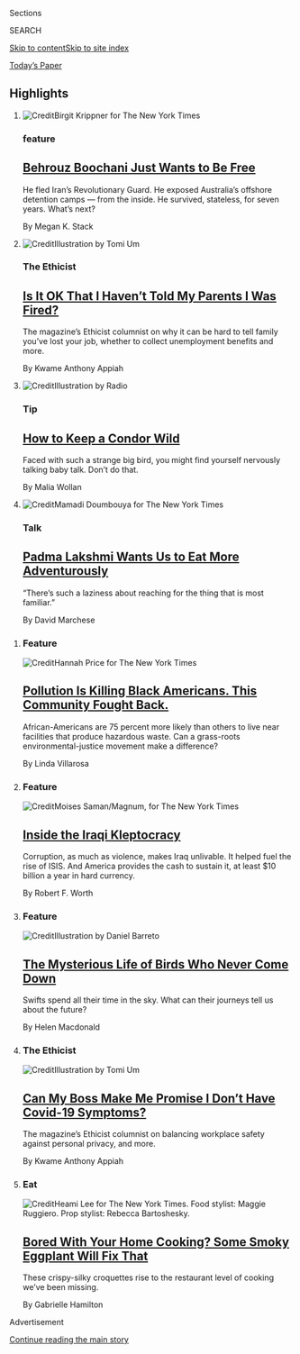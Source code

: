 <div id="app">

<div>

<div class="NYTAppHideMasthead css-zz1s19 e1suatyy0">

<div class="section css-ui9rw0 e1suatyy2">

<div class="css-11hrj97 er09x8g0">

<div class="css-6n7j50">

</div>

<span class="css-1dv1kvn">Sections</span>

<div class="css-10488qs">

<span class="css-1dv1kvn">SEARCH</span>

</div>

[Skip to content](#site-content)[Skip to site
index](#site-index)

</div>

<div class="css-10698na e1huz5gh0">

</div>

</div>

<div id="masthead-bar-one" class="section hasLinks css-15hmgas e1csuq9d3">

<div class="css-uqyvli e1csuq9d0">

</div>

<div class="css-1uqjmks e1csuq9d1">

</div>

<div class="css-9e9ivx">

[](https://myaccount.nytimes.com/auth/login?response_type=cookie&client_id=vi)

</div>

<div class="css-1bvtpon e1csuq9d2">

[Today’s
Paper](https://www.nytimes.com/section/todayspaper)

</div>

</div>

</div>

</div>

<div data-aria-hidden="false">

<div id="site-content" data-role="main">

<div id="collection-magazine" class="section css-15h4p1b e9abtgs0">

<div class="css-4svvz1 ekkqrpp0">

<div id="collection-highlights-container" class="section css-18l1u7x e46isfb1">

<div class="template-1 css-gfgt40 ekkqrpp1">

## Highlights

1.  ![<span class="css-13wzayb e1oaj3zl2"><span class="css-1dv1kvn">Credit</span>Birgit
    Krippner for The New York
    Times</span>](https://static01.nyt.com/images/2020/08/09/magazine/09mag-Boochani-03/09mag-Boochani-03-jumbo-v6.jpg)
    
    <div class="css-gjijuv">
    
    ### feature
    
    ## [Behrouz Boochani Just Wants to Be Free](/2020/08/04/magazine/behrouz-boochani-australia.html)
    
    He fled Iran’s Revolutionary Guard. He exposed Australia’s offshore
    detention camps — from the inside. He survived, stateless, for seven
    years. What’s
    next?
    
    <span class="css-1oaezp0"></span><span class="css-1q6w006 e4e4i5l3"></span><span class="css-9voj2j">By
    <span class="css-1baulvz last-byline" itemprop="name">Megan K.
    Stack</span></span>
    
    </div>

2.  ![<span class="css-1samh1w e1oaj3zl2"><span class="css-1dv1kvn">Credit</span>Illustration
    by Tomi
    Um</span>](https://static01.nyt.com/images/2020/08/09/magazine/09Ethicist/09Ethicist-videoLarge.jpg)
    
    <div class="css-10wtrbd">
    
    ### The Ethicist
    
    ## [Is It OK That I Haven’t Told My Parents I Was Fired?](/2020/08/04/magazine/jobs-unemployment-ethics.html)
    
    The magazine’s Ethicist columnist on why it can be hard to tell
    family you’ve lost your job, whether to collect unemployment
    benefits and
    more.
    
    <span class="css-1oaezp0"></span><span class="css-1q6w006 e4e4i5l3"></span><span class="css-9voj2j">By
    <span class="css-1baulvz last-byline" itemprop="name">Kwame Anthony
    Appiah</span></span>
    
    </div>

3.  ![<span class="css-1samh1w e1oaj3zl2"><span class="css-1dv1kvn">Credit</span>Illustration
    by
    Radio</span>](https://static01.nyt.com/images/2020/08/09/magazine/09Mag-Tip-01/09Mag-Tip-01-videoLarge.jpg)
    
    <div class="css-10wtrbd">
    
    ### Tip
    
    ## [How to Keep a Condor Wild](/2020/08/04/magazine/condors-yurok-tribe.html)
    
    Faced with such a strange big bird, you might find yourself
    nervously talking baby talk. Don’t do
    that.
    
    <span class="css-1oaezp0"></span><span class="css-1q6w006 e4e4i5l3"></span><span class="css-9voj2j">By
    <span class="css-1baulvz last-byline" itemprop="name">Malia
    Wollan</span></span>
    
    </div>

4.  ![<span class="css-1samh1w e1oaj3zl2"><span class="css-1dv1kvn">Credit</span>Mamadi
    Doumbouya for The New York
    Times</span>](https://static01.nyt.com/images/2020/08/09/magazine/09TALK3-mag/09TALK3-mag-videoLarge.jpg)
    
    <div class="css-10wtrbd">
    
    ### Talk
    
    ## [Padma Lakshmi Wants Us to Eat More Adventurously](/interactive/2020/08/03/magazine/padma-lakshmi-interview.html)
    
    “There’s such a laziness about reaching for the thing that is most
    familiar.”
    
    <span class="css-1oaezp0"></span><span class="css-1q6w006 e4e4i5l3"></span><span class="css-9voj2j">By
    <span class="css-1baulvz last-byline" itemprop="name">David
    Marchese</span></span>
    
    </div>

</div>

<div class="css-1xdhyk6 e46isfb0">

<div class="css-zk12ih ef6si7p0">

1.  ### Feature
    
    ![<span class="css-2s0ord e1oaj3zl2"><span class="css-1dv1kvn">Credit</span>Hannah
    Price for The New York
    Times</span>](https://static01.nyt.com/images/2020/08/02/magazine/02mag-philadelphia-02/02mag-philadelphia-02-videoLarge-v2.jpg)
    
    <div class="css-10wtrbd">
    
    ## [Pollution Is Killing Black Americans. This Community Fought Back.](/2020/07/28/magazine/pollution-philadelphia-black-americans.html)
    
    African-Americans are 75 percent more likely than others to live
    near facilities that produce hazardous waste. Can a grass-roots
    environmental-justice movement make a
    difference?
    
    <span class="css-me3p27"></span><span class="css-1q6w006 e4e4i5l3"></span><span class="css-9voj2j">By
    <span class="css-1baulvz last-byline" itemprop="name">Linda
    Villarosa</span></span>
    
    </div>

2.  ### Feature
    
    ![<span class="css-2s0ord e1oaj3zl2"><span class="css-1dv1kvn">Credit</span>Moises
    Saman/Magnum, for The New York
    Times</span>](https://static01.nyt.com/images/2020/08/02/magazine/02mag-corruption/02mag-corruption-videoLarge.jpg)
    
    <div class="css-10wtrbd">
    
    ## [Inside the Iraqi Kleptocracy](/2020/07/29/magazine/iraq-corruption.html)
    
    Corruption, as much as violence, makes Iraq unlivable. It helped
    fuel the rise of ISIS. And America provides the cash to sustain it,
    at least $10 billion a year in hard
    currency.
    
    <span class="css-me3p27"></span><span class="css-1q6w006 e4e4i5l3"></span><span class="css-9voj2j">By
    <span class="css-1baulvz last-byline" itemprop="name">Robert F.
    Worth</span></span>
    
    </div>

3.  ### Feature
    
    ![<span class="css-2s0ord e1oaj3zl2"><span class="css-1dv1kvn">Credit</span>Illustration
    by Daniel
    Barreto</span>](https://static01.nyt.com/images/2020/08/02/magazine/02mag-vesper-1/02mag-vesper-1-videoLarge.jpg)
    
    <div class="css-10wtrbd">
    
    ## [The Mysterious Life of Birds Who Never Come Down](/2020/07/29/magazine/vesper-flights.html)
    
    Swifts spend all their time in the sky. What can their journeys tell
    us about the
    future?
    
    <span class="css-me3p27"></span><span class="css-1q6w006 e4e4i5l3"></span><span class="css-9voj2j">By
    <span class="css-1baulvz last-byline" itemprop="name">Helen
    Macdonald</span></span>
    
    </div>

4.  ### The Ethicist
    
    ![<span class="css-2s0ord e1oaj3zl2"><span class="css-1dv1kvn">Credit</span>Illustration
    by Tomi
    Um</span>](https://static01.nyt.com/images/2020/08/02/magazine/02Ethicist/02Ethicist-videoLarge.jpg)
    
    <div class="css-10wtrbd">
    
    ## [Can My Boss Make Me Promise I Don’t Have Covid-19 Symptoms?](/2020/07/28/magazine/can-my-boss-make-me-promise-i-dont-have-covid-19-symptoms.html)
    
    The magazine’s Ethicist columnist on balancing workplace safety
    against personal privacy, and
    more.
    
    <span class="css-me3p27"></span><span class="css-1q6w006 e4e4i5l3"></span><span class="css-9voj2j">By
    <span class="css-1baulvz last-byline" itemprop="name">Kwame Anthony
    Appiah</span></span>
    
    </div>

5.  ### Eat
    
    ![<span class="css-2s0ord e1oaj3zl2"><span class="css-1dv1kvn">Credit</span>Heami
    Lee for The New York Times. Food stylist: Maggie Ruggiero. Prop
    stylist: Rebecca
    Bartoshesky.</span>](https://static01.nyt.com/images/2020/08/02/magazine/02mag-eat/02mag-eat-videoLarge.jpg)
    
    <div class="css-10wtrbd">
    
    ## [Bored With Your Home Cooking? Some Smoky Eggplant Will Fix That](/2020/07/29/magazine/bored-with-your-home-cooking-some-smoky-eggplant-will-fix-that.html)
    
    These crispy-silky croquettes rise to the restaurant level of
    cooking we’ve been
    missing.
    
    <span class="css-me3p27"></span><span class="css-1q6w006 e4e4i5l3"></span><span class="css-9voj2j">By
    <span class="css-1baulvz last-byline" itemprop="name">Gabrielle
    Hamilton</span></span>
    
    </div>

</div>

</div>

</div>

<div id="mid1-wrapper" class="css-1mn4oms eaca97t0" type="rank">

<div id="mid1-slug" class="css-1tag3rd eaca97t1">

Advertisement

</div>

[Continue reading the main
story](#after-mid1)

<div id="mid1" class="ad mid1-wrapper" style="text-align:center;height:100%;display:block">

</div>

<div id="after-mid1">

</div>

</div>

</div>

<div class="css-185go5a e1o5byef0">

<div class="css-15cbhtu">

  - [Latest](#stream-panel)
  - <span class="css-6n7j50">Search</span>
    <div class="control">
    <div class="label-container css-1dv1kvn">
    Search
    </div>
    <div class="css-wm4t3d">
    **<span id="clear-search-input" class="css-1dv1kvn">Clear this text
    input</span>
    </div>
    </div>
    <span class="css-1iovbfw"></span>

<div id="stream-panel" class="section css-8msx5b e1jz0cab1">

<div class="css-13mho3u">

1.  
    
    <div class="css-1cp3ece">
    
    <div class="css-1l4spti">
    
    [](/2020/07/31/magazine/behind-the-cover-environmental-justice.html)
    
    <div class="css-79elbk">
    
    ![](https://static01.nyt.com/images/2020/07/31/magazine/31mag-btc-promo/31mag-btc-promo-thumbWide.jpg?quality=75&auto=webp&disable=upscale)
    
    </div>
    
    ### <span class="css-m70j1g">Issue 8.2.20</span>
    
    ## Behind the Cover: Environmental Justice
    
    A look at how Black communities shoulder a disproportionate burden
    of the nation’s pollution and how a neighborhood in Philadelphia
    fought
    back.
    
    <div class="css-1m9admi ea5icrr0">
    
    </div>
    
    </div>
    
    <div class="css-1xu41bz e1xfvim33">
    
    </div>
    
    </div>

2.  
    
    <div class="css-1cp3ece">
    
    <div class="css-1l4spti">
    
    [](/2020/07/30/magazine/black-soldiers-wwii-racism.html)
    
    <div class="css-79elbk">
    
    ![](https://static01.nyt.com/images/2020/07/30/multimedia/30ww2-black-soldiers-returning/30ww2-black-soldiers-returning-thumbWide.jpg?quality=75&auto=webp&disable=upscale)
    
    </div>
    
    ### <span class="css-m70j1g">Beyond The World War II We Know</span>
    
    ## Returning From War, Returning to Racism
    
    After fighting overseas, Black soldiers faced violence and
    segregation at home. Many, like Lewis W. Matthews, were forced to
    take menial jobs. Although he managed to push through racism, that
    wasn’t an option for many.
    
    <div class="css-1m9admi ea5icrr0">
    
    By <span class="css-1n7hynb">Alexis
    Clark</span>
    
    </div>
    
    </div>
    
    <div class="css-1xu41bz e1xfvim33">
    
    </div>
    
    </div>

3.  
    
    <div class="css-1cp3ece">
    
    <div class="css-1l4spti">
    
    [](/2020/07/30/magazine/poem-beatific.html)
    
    <div class="css-79elbk">
    
    ![](https://static01.nyt.com/images/2020/08/02/magazine/02mag-poem-1/02mag-poem-1-thumbWide.jpg?quality=75&auto=webp&disable=upscale)
    
    </div>
    
    ## Poem: Beatific
    
    Respect for the other whom you do not know, but with a slightest
    stretch of mind, imagine you do. A poem that shrinks the distance
    between us.
    
    <div class="css-1m9admi ea5icrr0">
    
    By <span class="css-1n7hynb">Tracy K. Smith <span>and</span> Naomi
    Shihab
    Nye</span>
    
    </div>
    
    </div>
    
    <div class="css-1xu41bz e1xfvim33">
    
    </div>
    
    </div>

4.  
    
    <div class="css-1cp3ece">
    
    <div class="css-1l4spti">
    
    [](/2020/07/30/magazine/the-strange-lure-of-other-peoples-photos.html)
    
    <div class="css-79elbk">
    
    ![](https://static01.nyt.com/images/2020/02/08/magazine/02mag-vernacular-photos-image/02mag-vernacular-photos-image-thumbWide.jpg?quality=75&auto=webp&disable=upscale)
    
    </div>
    
    ### <span class="css-m70j1g">Letter of Recommendation</span>
    
    ## The Strange Lure of Other People’s Photos
    
    When I consider all that these people lived through — world wars,
    the Depression, epidemics with no medicine — I’m given a far longer
    view.
    
    <div class="css-1m9admi ea5icrr0">
    
    By <span class="css-1n7hynb">Bill
    Shapiro</span>
    
    </div>
    
    </div>
    
    <div class="css-1xu41bz e1xfvim33">
    
    </div>
    
    </div>

5.  
    
    <div class="css-1cp3ece">
    
    <div class="css-1l4spti">
    
    [](/2020/07/30/magazine/urticaria-multiforme.html)
    
    <div class="css-79elbk">
    
    ![](https://static01.nyt.com/images/2020/08/02/magazine/02mag-diagnosis-1/02mag-diagnosis-1-thumbWide.jpg?quality=75&auto=webp&disable=upscale)
    
    </div>
    
    ### <span class="css-m70j1g">Diagnosis</span>
    
    ## His Face, Hands and Feet Swelled Up. What Was Going On?
    
    The young boy’s grandmother saw strange red lines snaking around his
    body. Could this be an allergic reaction? A rare autoimmune disease?
    
    <div class="css-1m9admi ea5icrr0">
    
    By <span class="css-1n7hynb">Lisa Sanders,
    M.D.</span>
    
    </div>
    
    </div>
    
    <div class="css-1xu41bz e1xfvim33">
    
    </div>
    
    </div>

6.  
    
    <div class="css-1cp3ece">
    
    <div class="css-1l4spti">
    
    [](/2020/07/30/magazine/judge-john-hodgman-on-having-tsa-precheck-when-your-fiancee-doesnt.html)
    
    <div class="css-79elbk">
    
    ![](https://static01.nyt.com/images/2019/02/12/magazine/Mag-Hodgman-1/Mag-Hodgman-1-thumbWide.jpg?quality=75&auto=webp&disable=upscale)
    
    </div>
    
    ### <span class="css-m70j1g">Bonus Advice From Judge John Hodgman</span>
    
    ## Judge John Hodgman on Having TSA PreCheck When Your Fiancée Doesn’t
    
    Should you get extra time at the food court or go through the line
    for regular people?
    
    <div class="css-1m9admi ea5icrr0">
    
    By <span class="css-1n7hynb">John
    Hodgman</span>
    
    </div>
    
    </div>
    
    <div class="css-1xu41bz e1xfvim33">
    
    </div>
    
    </div>

7.  
    
    <div class="css-1cp3ece">
    
    <div class="css-1l4spti">
    
    [](/2020/07/29/magazine/i-may-destroy-you-hbo-michaela-coel.html)
    
    <div class="css-79elbk">
    
    ![](https://static01.nyt.com/images/2020/08/02/magazine/02mag-screenland-1/02mag-screenland-1-thumbWide.jpg?quality=75&auto=webp&disable=upscale)
    
    </div>
    
    ### <span class="css-m70j1g">Screenland</span>
    
    ## ‘I May Destroy You’ Is Perfect TV for an Anxious World
    
    The HBO drama about trauma is possibly the most emblematic show of
    2020.
    
    <div class="css-1m9admi ea5icrr0">
    
    By <span class="css-1n7hynb">Carina
    Chocano</span>
    
    </div>
    
    </div>
    
    <div class="css-1xu41bz e1xfvim33">
    
    </div>
    
    </div>

8.  
    
    <div class="css-1cp3ece">
    
    <div class="css-1l4spti">
    
    [](/2020/07/29/magazine/schools-reopening-covid.html)
    
    <div class="css-79elbk">
    
    ![](https://static01.nyt.com/images/2020/08/02/magazine/02mag-studies-1/02mag-studies-1-thumbWide-v2.jpg?quality=75&auto=webp&disable=upscale)
    
    </div>
    
    ### <span class="css-m70j1g">Studies Show</span>
    
    ## Why Is There No Consensus About Reopening Schools?
    
    Here’s what we know: With too many variables and too few studies,
    schools lack the tools and data they need to balance education and
    health.
    
    <div class="css-1m9admi ea5icrr0">
    
    By <span class="css-1n7hynb">Kim
    Tingley</span>
    
    </div>
    
    </div>
    
    <div class="css-1xu41bz e1xfvim33">
    
    </div>
    
    </div>

9.  
    
    <div class="css-1cp3ece">
    
    <div class="css-1l4spti">
    
    [](/2020/07/28/magazine/how-to-stop-biting-your-nails.html)
    
    <div class="css-79elbk">
    
    ![](https://static01.nyt.com/images/2020/08/02/magazine/02Mag-Tip-01/02Mag-Tip-01-thumbWide-v2.jpg?quality=75&auto=webp&disable=upscale)
    
    </div>
    
    ### <span class="css-m70j1g">Tip </span>
    
    ## How to Stop Biting Your Nails
    
    Start by becoming aware of the behavior. What mood accompanies the
    biting? Are you more likely to chew in certain rooms?
    
    <div class="css-1m9admi ea5icrr0">
    
    By <span class="css-1n7hynb">Malia
    Wollan</span>
    
    </div>
    
    </div>
    
    <div class="css-1xu41bz e1xfvim33">
    
    </div>
    
    </div>

10. 
    
    <div class="css-1cp3ece">
    
    <div class="css-1l4spti">
    
    [](/interactive/2020/07/27/magazine/ben-jerry-interview.html)
    
    <div class="css-79elbk">
    
    ![](https://static01.nyt.com/images/2020/08/02/magazine/02mag-talk/02mag-talk-thumbWide-v5.jpg?quality=75&auto=webp&disable=upscale)
    
    </div>
    
    ### <span class="css-m70j1g">Talk</span>
    
    ## Ben & Jerry’s Radical Ice Cream Dreams
    
    “There wasn’t any other business talking about dismantling white
    supremacy.”
    
    <div class="css-1m9admi ea5icrr0">
    
    By <span class="css-1n7hynb">David Marchese</span>
    
    </div>
    
    </div>
    
    <div class="css-1xu41bz e1xfvim33">
    
    </div>
    
    </div>

<div class="css-13mho3u">

<div class="css-1t62hi8">

<div class="css-1stvaey">

Show
More

<div>

<div style="border:0;clip:rect(0 0 0 0);height:1px;margin:-1px;overflow:hidden;white-space:nowrap;padding:0;width:1px;position:absolute" data-role="log" data-aria-live="assertive">

</div>

<div style="border:0;clip:rect(0 0 0 0);height:1px;margin:-1px;overflow:hidden;white-space:nowrap;padding:0;width:1px;position:absolute" data-role="log" data-aria-live="assertive">

</div>

<div style="border:0;clip:rect(0 0 0 0);height:1px;margin:-1px;overflow:hidden;white-space:nowrap;padding:0;width:1px;position:absolute" data-role="log" data-aria-live="polite">

</div>

<div style="border:0;clip:rect(0 0 0 0);height:1px;margin:-1px;overflow:hidden;white-space:nowrap;padding:0;width:1px;position:absolute" data-role="log" data-aria-live="polite">

</div>

</div>

</div>

</div>

</div>

</div>

<div class="css-g6hk37 supplemental">

<div id="mid2-wrapper" class="css-10wkyv7 eaca97t0" type="lede">

<div id="mid2-slug" class="css-1tag3rd eaca97t1">

Advertisement

</div>

[Continue reading the main
story](#after-mid2)

<div id="mid2" class="ad mid2-wrapper" style="text-align:center;height:100%;display:block;min-height:250px">

</div>

<div id="after-mid2">

</div>

</div>

<div class="css-hftqp3 magazine-supplemental-promo">

<div class="issue-promo">

[](https://www.nytimes.com/issue/magazine/2020/07/31/the-8220-issue)

<div class="promo-image">

![Current
cover](https://static01.nyt.com/images/2020/08/02/magazine/02mag-cover-type/02mag-cover-type-blog480.jpg)

</div>

<div class="promo-text">

[](https://www.nytimes.com/issue/magazine/2020/07/31/the-8220-issue)

## The 8.2.20 Issue

In this issue, Linda Villarosa on how Black Americans shoulder a
disproprtionate burden of the nation's pollution and how a community in
Philadelphia fought back; Helen Macdonald on what swifts, birds that
never come down, can teach us about the future; Robert F. Worth on how
Iraq became a kleptocracy; and more.

[<span class="secondary-headline">Read this
issue</span>](https://www.nytimes.com/issue/magazine/2020/07/31/the-8220-issue)
[<span class="secondary-headline">Read our previous
issue</span>](https://www.nytimes.com/issue/magazine/2020/07/24/the-72620-issue)
[<span class="secondary-headline">See all past
issues</span>](https://www.nytimes.com/interactive/2020/07/02/magazine/past-issues-sunday-magazine.html)

</div>

</div>

</div>

<div id="mktg-wrapper" class="css-oxle51 eaca97t0" type="mktg">

<div id="mktg-slug" class="css-1tag3rd eaca97t1">

Advertisement

</div>

[Continue reading the main
story](#after-mktg)

<div id="mktg" class="ad mktg-wrapper" style="text-align:center;height:100%;display:block">

</div>

<div id="after-mktg">

</div>

</div>

## Follow Us

<div class="module-body">

  - [**<span data-aria-hidden="true">nytmag</span><span class="css-1dv1kvn">instagram
    page for
    nytmag</span>](https://instagram.com/nytmag)
  - [**<span data-aria-hidden="true">nytmag</span><span class="css-1dv1kvn">twitter
    page for
nytmag</span>](https://twitter.com/nytmag)

</div>

## 

<div class="css-hftqp3 magazine-supplemental-promo">

## [The Sunday Magazine Staff](%0Ahttps://www.nytimes.com/interactive/magazine/masthead.html)

</div>

</div>

</div>

</div>

</div>

</div>

</div>

## Site Index

<div>

</div>

## Site Information Navigation

  - [© <span>2020</span> <span>The New York Times
    Company</span>](https://help.nytimes.com/hc/en-us/articles/115014792127-Copyright-notice)

<!-- end list -->

  - [NYTCo](https://www.nytco.com/)
  - [Contact
    Us](https://help.nytimes.com/hc/en-us/articles/115015385887-Contact-Us)
  - [Work with us](https://www.nytco.com/careers/)
  - [Advertise](https://nytmediakit.com/)
  - [T Brand Studio](http://www.tbrandstudio.com/)
  - [Your Ad
    Choices](https://www.nytimes.com/privacy/cookie-policy#how-do-i-manage-trackers)
  - [Privacy](https://www.nytimes.com/privacy)
  - [Terms of
    Service](https://help.nytimes.com/hc/en-us/articles/115014893428-Terms-of-service)
  - [Terms of
    Sale](https://help.nytimes.com/hc/en-us/articles/115014893968-Terms-of-sale)
  - [Site
    Map](https://spiderbites.nytimes.com)
  - [Help](https://help.nytimes.com/hc/en-us)
  - [Subscriptions](https://www.nytimes.com/subscription?campaignId=37WXW)

</div>

</div>
